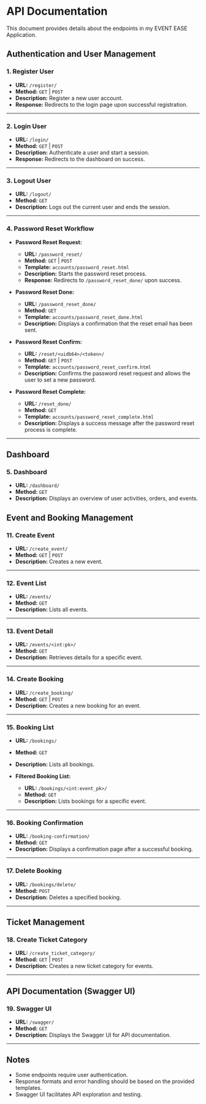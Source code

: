 # API Documentation

This document provides details about the endpoints in my EVENT EASE Application.


## **Authentication and User Management**

### **1. Register User**
- **URL:** `/register/`
- **Method:** `GET` | `POST`
- **Description:** Register a new user account.
- **Response:** Redirects to the login page upon successful registration.

---

### **2. Login User**
- **URL:** `/login/`
- **Method:** `GET` | `POST`
- **Description:** Authenticate a user and start a session.
- **Response:** Redirects to the dashboard on success.

---

### **3. Logout User**
- **URL:** `/logout/`
- **Method:** `GET`
- **Description:** Logs out the current user and ends the session.

---

### **4. Password Reset Workflow**
- **Password Reset Request:**  
  - **URL:** `/password_reset/`  
  - **Method:** `GET` | `POST`  
  - **Template:** `accounts/password_reset.html`  
  - **Description:** Starts the password reset process.  
  - **Response:** Redirects to `/password_reset_done/` upon success.

- **Password Reset Done:**  
  - **URL:** `/password_reset_done/`  
  - **Method:** `GET`  
  - **Template:** `accounts/password_reset_done.html`  
  - **Description:** Displays a confirmation that the reset email has been sent.

- **Password Reset Confirm:**  
  - **URL:** `/reset/<uidb64>/<token>/`  
  - **Method:** `GET` | `POST`  
  - **Template:** `accounts/password_reset_confirm.html`  
  - **Description:** Confirms the password reset request and allows the user to set a new password.

- **Password Reset Complete:**  
  - **URL:** `/reset_done/`  
  - **Method:** `GET`  
  - **Template:** `accounts/password_reset_complete.html`  
  - **Description:** Displays a success message after the password reset process is complete.

---

## **Dashboard**

### **5. Dashboard**
- **URL:** `/dashboard/`
- **Method:** `GET`
- **Description:** Displays an overview of user activities, orders, and events.


## **Event and Booking Management**

### **11. Create Event**
- **URL:** `/create_event/`
- **Method:** `GET` | `POST`
- **Description:** Creates a new event.

---

### **12. Event List**
- **URL:** `/events/`
- **Method:** `GET`
- **Description:** Lists all events.

---

### **13. Event Detail**
- **URL:** `/events/<int:pk>/`
- **Method:** `GET`
- **Description:** Retrieves details for a specific event.

---

### **14. Create Booking**
- **URL:** `/create_booking/`
- **Method:** `GET` | `POST`
- **Description:** Creates a new booking for an event.

---

### **15. Booking List**
- **URL:** `/bookings/`
- **Method:** `GET`
- **Description:** Lists all bookings.

- **Filtered Booking List:**  
  - **URL:** `/bookings/<int:event_pk>/`  
  - **Method:** `GET`  
  - **Description:** Lists bookings for a specific event.

---

### **16. Booking Confirmation**
- **URL:** `/booking-confirmation/`
- **Method:** `GET`
- **Description:** Displays a confirmation page after a successful booking.

---

### **17. Delete Booking**
- **URL:** `/bookings/delete/`
- **Method:** `POST`
- **Description:** Deletes a specified booking.

---

## **Ticket Management**

### **18. Create Ticket Category**
- **URL:** `/create_ticket_category/`
- **Method:** `GET` | `POST`
- **Description:** Creates a new ticket category for events.

---

## **API Documentation (Swagger UI)**

### **19. Swagger UI**
- **URL:** `/swagger/`
- **Method:** `GET`
- **Description:** Displays the Swagger UI for API documentation.

---

## Notes
- Some endpoints require user authentication.
- Response formats and error handling should be based on the provided templates.
- Swagger UI facilitates API exploration and testing.
